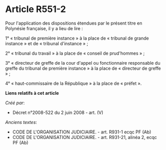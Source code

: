 # Article R551-2

Pour l'application des dispositions étendues par le présent titre en Polynésie française, il y a lieu de lire :

1° « tribunal de première instance » à la place de « tribunal de grande instance » et de « tribunal d'instance » ;

2° « tribunal du travail » à la place de « conseil de prud'hommes » ;

3° « directeur de greffe de la cour d'appel ou fonctionnaire responsable du greffe du tribunal de première instance » à la
place de « directeur de greffe » ;

4° « haut-commissaire de la République » à la place de « préfet ».

**Liens relatifs à cet article**

_Créé par_:

  - Décret n°2008-522 du 2 juin 2008 - art. (V)

_Anciens textes_:

  - CODE DE L'ORGANISATION JUDICIAIRE. - art. R931-1 ecqc PF (Ab)
  - CODE DE L'ORGANISATION JUDICIAIRE. - art. R931-21, alinéa 2, ecqc PF (Ab)
